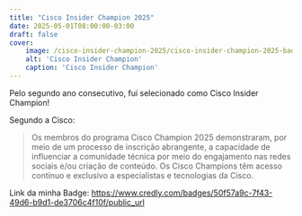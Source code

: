 ```yaml
---
title: "Cisco Insider Champion 2025"
date: 2025-05-01T08:00:00-03:00
draft: false
cover:
    image: /cisco-insider-champion-2025/cisco-insider-champion-2025-badge.png
    alt: 'Cisco Insider Champion'
    caption: 'Cisco Insider Champion'
---
```


Pelo segundo ano consecutivo, fui selecionado como Cisco Insider Champion!

Segundo a Cisco:
> Os membros do programa Cisco Champion 2025 demonstraram, por meio de um processo de inscrição abrangente, a capacidade de influenciar a comunidade técnica por meio do engajamento nas redes sociais e/ou criação de conteúdo. Os Cisco Champions têm acesso contínuo e exclusivo a especialistas e tecnologias da Cisco.

Link da minha Badge: https://www.credly.com/badges/50f57a9c-7f43-49d6-b9d1-de3706c4f10f/public_url
